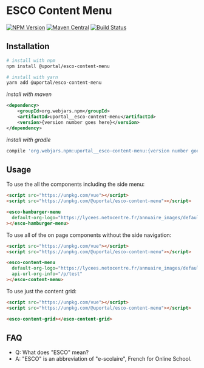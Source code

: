 # ESCO Content Menu

[![NPM Version](https://img.shields.io/npm/v/@uportal/esco-content-menu.svg)](https://www.npmjs.com/package/@uportal/esco-content-menu)
[![Maven Central](https://maven-badges.herokuapp.com/maven-central/org.webjars.npm/uportal__esco-content-menu/badge.svg)](https://maven-badges.herokuapp.com/maven-central/org.webjars.npm/uportal__esco-content-menu)
[![Build Status](https://travis-ci.org/uPortal-contrib/uPortal-web-components.svg?branch=master)](https://travis-ci.org/uPortal-contrib/uPortal-web-components)

## Installation

```bash
# install with npm
npm install @uportal/esco-content-menu

# install with yarn
yarn add @uportal/esco-content-menu
```

_install with maven_

```xml
<dependency>
    <groupId>org.webjars.npm</groupId>
    <artifactId>uportal__esco-content-menu</artifactId>
    <version>{version number goes here}</version>
</dependency>
```

_install with gradle_

```gradle
compile 'org.webjars.npm:uportal__esco-content-menu:{version number goes here}'
```

## Usage

To use the all the components including the side menu:

```html
<script src="https://unpkg.com/vue"></script>
<script src="https://unpkg.com/@uportal/esco-content-menu"></script>

<esco-hamburger-menu
  default-org-logo="https://lycees.netocentre.fr/annuaire_images/default_banner_v1.jpg"
></esco-hamburger-menu>
```

To use all of the on page components without the side navigation:

```html
<script src="https://unpkg.com/vue"></script>
<script src="https://unpkg.com/@uportal/esco-content-menu"></script>

<esco-content-menu
  default-org-logo="https://lycees.netocentre.fr/annuaire_images/default_banner_v1.jpg"
  api-url-org-info="/p/test"
></esco-content-menu>
```

To use just the content grid:

```html
<script src="https://unpkg.com/vue"></script>
<script src="https://unpkg.com/@uportal/esco-content-menu"></script>

<esco-content-grid></esco-content-grid>
```

## FAQ

- Q: What does "ESCO" mean?
- A: "ESCO" is an abbreviation of "e-scolaire", French for Online School.
